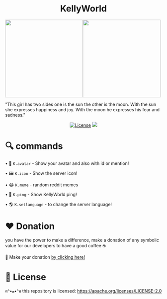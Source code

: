 <h1 align="center">KellyWorld</h1>

<img src="https://raw.githubusercontent.com/sebastianjnuwu/KellyWorld/main/public/KellyWorld.png" size="175" width="250" ><img src="https://raw.githubusercontent.com/sebastianjnuwu/KellyWorld/main/public/KellyWorld.png" size="175" width="250" >

"This girl has two sides one is the sun the other is the moon. With the sun she expresses happiness and joy. With the moon he expresses his fear and sadness."


<p align="center">
  <a href="https://opensource.org/licenses/Apache-2.0"><img alt="License" src="https://img.shields.io/badge/License-Apache%202.0-blue.svg"/></a>
  <a href="https://discord.gg/NDzFeDp8YE"><img src="https://discordapp.com/api/guilds/893997835412971570/widget.png"></a>
</p>

# 🔍 commands 

   •  📸 `K.avatar` - Show your avatar and also with id or mention!
   
   •  🖼️ `K.icon` - Show the server icon!
   
   •  😂 `K.meme` - random reddit memes
   
   •  🏓 `K.ping` - Show KellyWorld ping!
   
   •  🌎 `K.setlanguage` - to change the server language!
  
# ❤️ Donation 

you have the power to make a difference, make a donation of any symbolic value for our developers to have a good coffee ☕

🌟 Make your donation [by clicking here!](https://ko-fi.com/sebastianjn007)

# 📃 License

ฅ^•ﻌ•^ฅ this repository is licensed: https://apache.org/licenses/LICENSE-2.0

